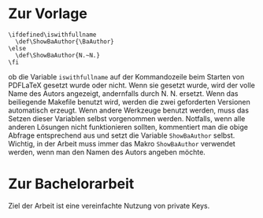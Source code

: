 # Zur Vorlage

```
\ifdefined\iswithfullname
  \def\ShowBaAuthor{\BaAuthor}
\else
  \def\ShowBaAuthor{N.~N.}
\fi
```

ob die Variable `iswithfullname` auf der Kommandozeile beim Starten von PDFLaTeX gesetzt wurde oder nicht. Wenn sie gesetzt wurde, wird der volle Name des Autors angezeigt, andernfalls durch N. N. ersetzt. Wenn das
beiliegende Makefile benutzt wird, werden die zwei geforderten Versionen automatisch erzeugt. Wenn andere Werkzeuge benutzt werden, muss das Setzen dieser Variablen selbst vorgenommen werden. Notfalls, wenn alle
anderen Lösungen nicht funktionieren sollten, kommentiert man die obige Abfrage entsprechend aus und setzt die
Variable `ShowBaAuthor` selbst. Wichtig, in der Arbeit muss immer das Makro `ShowBaAuthor` verwendet werden,
wenn man den Namen des Autors angeben möchte. 

 # Zur Bachelorarbeit

 Ziel der Arbeit ist eine vereinfachte Nutzung von private Keys.